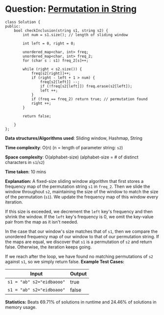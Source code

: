 <h1>Question: <a href="https://leetcode.com/problems/permutation-in-string/description">Permutation in String</a></h1>

```
class Solution {
public:
    bool checkInclusion(string s1, string s2) {
        int num = s1.size(); // length of sliding window

        int left = 0, right = 0;

        unordered_map<char, int> freq;
        unordered_map<char, int> freq_2;
        for (char s : s1) freq_2[s]++;

        while (right < s2.size()) {
            freq[s2[right]]++;
            if (right - left + 1 > num) {
                freq[s2[left]] --;
                if (!freq[s2[left]]) freq.erase(s2[left]);
                left ++;
            } 
            if (freq == freq_2) return true; // permutation found
            right ++;
        }

        return false;
         
    }
};
```

**Data structures/Algorithms used**: Sliding window, Hashmap, String

**Time complexity**: O(n) (n = length of parameter string: `s2`)

**Space complexity**: O(alphabet-size) (alphabet-size = # of distinct characters in `s1`/`s2`)

**Time taken**: 10 mins

**Explanation:**
A fixed-size sliding window algorithm that first stores a frequency map of the permutation string `s1` in `freq_2`. Then we slide the window throughout `s2`, maintaining the size of the window to match the size of the permutation (`s1`). We update the frequency map of this window every iteration.

If this size is exceeded, we decrement the `left` key's frequency and then shrink the window. If the `left` key's frequency is 0, we omit the key-value pair from the map as it isn't needed.

In the case that our window's size matches that of `s1`, then we compare the unordered frequency map of our window to that of our permutation string. If the maps are equal, we discover that `s1` is a permutation of `s2` and return false. Otherwise, the iteration keeps going.

If we reach after the loop, we have found no matching permutations of `s2` against `s1`, so we simply return false.
**Example Test Cases:**


| Input  | Output |
| ------------- | ------------- |
| <code>s1 = "ab" s2="eidbaooo"</code>  | true |
| <code>s1 = "ab" s2="eidboaoo"</code>  | false |


**Statistics:** Beats 69.71% of solutions in runtime and 24.46% of solutions in memory usage.


